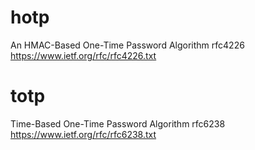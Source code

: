 # hotp
An HMAC-Based One-Time Password Algorithm
 rfc4226
 https://www.ietf.org/rfc/rfc4226.txt

# totp
Time-Based One-Time Password Algorithm
 rfc6238
 https://www.ietf.org/rfc/rfc6238.txt

